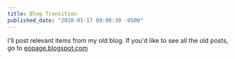 ```yaml
---
title: Blog Transition
published_date: "2018-01-17 09:00:30 -0500"
---
```

I'll post relevant items from my old blog.  If you'd like to see all the old posts, go to [eopage.blogspot.com](eopage.blogspot.com)
